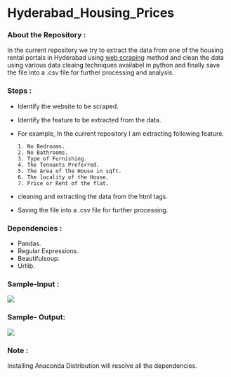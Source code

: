 # Hyderabad_Housing_Prices

### About the Repository :

In the current repository we try to extract the data from one of the housing rental portals in Hyderabad using [web scraping](https://en.wikipedia.org/wiki/Web_scraping) method and 
clean the data using various data cleaing techniques availabel in python and finally save the file into a .csv file for further processing and analysis.

### Steps :

* Identify the website to be scraped.
* Identify the feature to be extracted from the data.
* For example, In the current repository I am extracting following feature.

      1. No Bedrooms.
      2. No Bathrooms.
      3. Type of Furnishing.
      4. The Tennants Preferred.
      5. The Area of the House in sqft.
      6. The locality of the House.
      7. Price or Rent of the flat.
 * cleaning and extracting the data from the html tags.
 * Saving the file into a .csv file for further processing.
 
 ### Dependencies :
 
 * Pandas.
 * Regular Expressions.
 * Beautifulsoup.
 * Urllib.
 

### Sample-Input :

![](https://github.com/saitejamahadev/Hyderabad_Housing_Prices/blob/master/magic_brics_1.png)

### Sample- Output:

![](https://github.com/saitejamahadev/Hyderabad_Housing_Prices/blob/master/head.JPG)

### Note :

Installing Anaconda Distribution will resolve all the dependencies.
